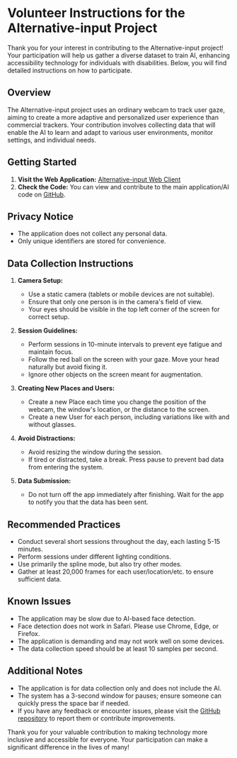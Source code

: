 # Volunteer Instructions for the Alternative-input Project

Thank you for your interest in contributing to the Alternative-input project! Your participation will help us gather a diverse dataset to train AI, enhancing accessibility technology for individuals with disabilities. Below, you will find detailed instructions on how to participate.

## Overview

The Alternative-input project uses an ordinary webcam to track user gaze, aiming to create a more adaptive and personalized user experience than commercial trackers. Your contribution involves collecting data that will enable the AI to learn and adapt to various user environments, monitor settings, and individual needs.

## Getting Started

1. **Visit the Web Application:** [Alternative-input Web Client](https://alternative-input-web-client.vercel.app/)
2. **Check the Code:** You can view and contribute to the main application/AI code on [GitHub](https://github.com/GreenWizard2015/Alternative-input).

## Privacy Notice

- The application does not collect any personal data.
- Only unique identifiers are stored for convenience.

## Data Collection Instructions

1. **Camera Setup:**
   - Use a static camera (tablets or mobile devices are not suitable).
   - Ensure that only one person is in the camera's field of view.
   - Your eyes should be visible in the top left corner of the screen for correct setup.

2. **Session Guidelines:**
   - Perform sessions in 10-minute intervals to prevent eye fatigue and maintain focus.
   - Follow the red ball on the screen with your gaze. Move your head naturally but avoid fixing it.
   - Ignore other objects on the screen meant for augmentation.

3. **Creating New Places and Users:**
   - Create a new Place each time you change the position of the webcam, the window's location, or the distance to the screen.
   - Create a new User for each person, including variations like with and without glasses.

4. **Avoid Distractions:**
   - Avoid resizing the window during the session.
   - If tired or distracted, take a break. Press pause to prevent bad data from entering the system.

5. **Data Submission:**
   - Do not turn off the app immediately after finishing. Wait for the app to notify you that the data has been sent.

## Recommended Practices

- Conduct several short sessions throughout the day, each lasting 5-15 minutes.
- Perform sessions under different lighting conditions.
- Use primarily the spline mode, but also try other modes.
- Gather at least 20,000 frames for each user/location/etc. to ensure sufficient data.

## Known Issues

- The application may be slow due to AI-based face detection.
- Face detection does not work in Safari. Please use Chrome, Edge, or Firefox.
- The application is demanding and may not work well on some devices.
- The data collection speed should be at least 10 samples per second.

## Additional Notes

- The application is for data collection only and does not include the AI.
- The system has a 3-second window for pauses; ensure someone can quickly press the space bar if needed.
- If you have any feedback or encounter issues, please visit the [GitHub repository](https://github.com/GreenWizard2015/Alternative-input) to report them or contribute improvements.

Thank you for your valuable contribution to making technology more inclusive and accessible for everyone. Your participation can make a significant difference in the lives of many!